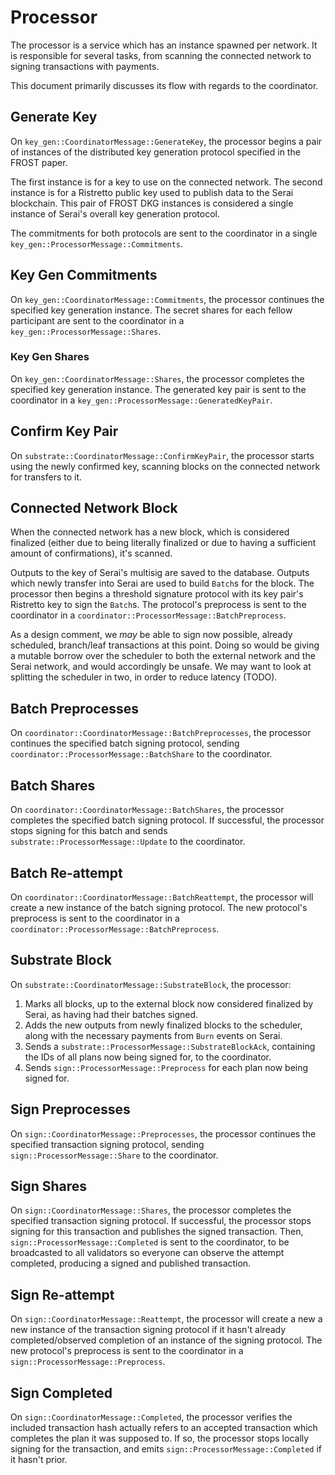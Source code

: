 # Processor

The processor is a service which has an instance spawned per network. It is
responsible for several tasks, from scanning the connected network to signing
transactions with payments.

This document primarily discusses its flow with regards to the coordinator.

## Generate Key

On `key_gen::CoordinatorMessage::GenerateKey`, the processor begins a pair of
instances of the distributed key generation protocol specified in the FROST
paper.

The first instance is for a key to use on the connected network. The second
instance is for a Ristretto public key used to publish data to the Serai
blockchain. This pair of FROST DKG instances is considered a single instance of
Serai's overall key generation protocol.

The commitments for both protocols are sent to the coordinator in a single
`key_gen::ProcessorMessage::Commitments`.

## Key Gen Commitments

On `key_gen::CoordinatorMessage::Commitments`, the processor continues the
specified key generation instance. The secret shares for each fellow
participant are sent to the coordinator in a
`key_gen::ProcessorMessage::Shares`.

### Key Gen Shares

On `key_gen::CoordinatorMessage::Shares`, the processor completes the specified
key generation instance. The generated key pair is sent to the coordinator in a
`key_gen::ProcessorMessage::GeneratedKeyPair`.

## Confirm Key Pair

On `substrate::CoordinatorMessage::ConfirmKeyPair`, the processor starts using
the newly confirmed key, scanning blocks on the connected network for
transfers to it.

## Connected Network Block

When the connected network has a new block, which is considered finalized
(either due to being literally finalized or due to having a sufficient amount
of confirmations), it's scanned.

Outputs to the key of Serai's multisig are saved to the database. Outputs which
newly transfer into Serai are used to build `Batch`s for the block. The
processor then begins a threshold signature protocol with its key pair's
Ristretto key to sign the `Batch`s. The protocol's preprocess is sent to the
coordinator in a `coordinator::ProcessorMessage::BatchPreprocess`.

As a design comment, we *may* be able to sign now possible, already scheduled,
branch/leaf transactions at this point. Doing so would be giving a mutable
borrow over the scheduler to both the external network and the Serai network,
and would accordingly be unsafe. We may want to look at splitting the scheduler
in two, in order to reduce latency (TODO).

## Batch Preprocesses

On `coordinator::CoordinatorMessage::BatchPreprocesses`, the processor
continues the specified batch signing protocol, sending
`coordinator::ProcessorMessage::BatchShare` to the coordinator.

## Batch Shares

On `coordinator::CoordinatorMessage::BatchShares`, the processor
completes the specified batch signing protocol. If successful, the processor
stops signing for this batch and sends `substrate::ProcessorMessage::Update` to
the coordinator.

## Batch Re-attempt

On `coordinator::CoordinatorMessage::BatchReattempt`, the processor will create
a new instance of the batch signing protocol. The new protocol's preprocess is
sent to the coordinator in a `coordinator::ProcessorMessage::BatchPreprocess`.

## Substrate Block

On `substrate::CoordinatorMessage::SubstrateBlock`, the processor:

1) Marks all blocks, up to the external block now considered finalized by
   Serai, as having had their batches signed.
2) Adds the new outputs from newly finalized blocks to the scheduler, along
   with the necessary payments from `Burn` events on Serai.
3) Sends a `substrate::ProcessorMessage::SubstrateBlockAck`, containing the IDs
   of all plans now being signed for, to the coordinator.
4) Sends `sign::ProcessorMessage::Preprocess` for each plan now being signed
   for.

## Sign Preprocesses

On `sign::CoordinatorMessage::Preprocesses`, the processor continues the
specified transaction signing protocol, sending `sign::ProcessorMessage::Share`
to the coordinator.

## Sign Shares

On `sign::CoordinatorMessage::Shares`, the processor completes the specified
transaction signing protocol. If successful, the processor stops signing for
this transaction and publishes the signed transaction. Then,
`sign::ProcessorMessage::Completed` is sent to the coordinator, to be
broadcasted to all validators so everyone can observe the attempt completed,
producing a signed and published transaction.

## Sign Re-attempt

On `sign::CoordinatorMessage::Reattempt`, the processor will create a new
a new instance of the transaction signing protocol if it hasn't already
completed/observed completion of an instance of the signing protocol. The new
protocol's preprocess is sent to the coordinator in a
`sign::ProcessorMessage::Preprocess`.

## Sign Completed

On `sign::CoordinatorMessage::Completed`, the processor verifies the included
transaction hash actually refers to an accepted transaction which completes the
plan it was supposed to. If so, the processor stops locally signing for the
transaction, and emits `sign::ProcessorMessage::Completed` if it hasn't prior.
